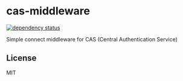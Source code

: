 cas-middleware
==============

[![dependency status](https://david-dm.org/hinderberg/cas-middleware.png)](https://david-dm.org/hinderberg/cas-middleware)

Simple connect middleware for CAS (Central Authentication Service)

License
-------

MIT